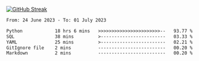 [![GitHub Streak](https://streak-stats.demolab.com?user=renren-017&theme=sea&hide_border=true&background=DD272700)](https://git.io/streak-stats)

<!--START_SECTION:waka-->

```txt
From: 24 June 2023 - To: 01 July 2023

Python            18 hrs 6 mins   >>>>>>>>>>>>>>>>>>>>>>>--   93.77 %
SQL               38 mins         >------------------------   03.33 %
YAML              25 mins         >------------------------   02.21 %
GitIgnore file    2 mins          -------------------------   00.20 %
Markdown          2 mins          -------------------------   00.20 %
```

<!--END_SECTION:waka-->
